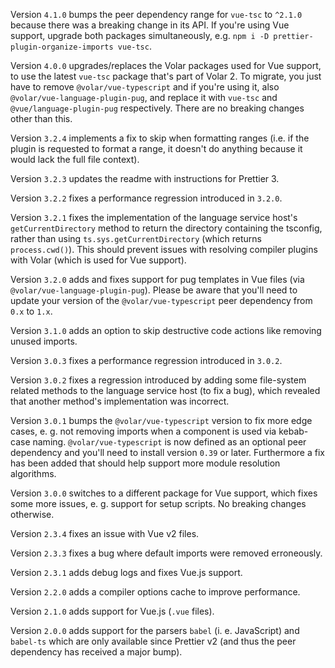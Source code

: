 Version `4.1.0` bumps the peer dependency range for `vue-tsc` to `^2.1.0` because there was a breaking change in its API. If you're using Vue support, upgrade both packages simultaneously, e.g. `npm i -D prettier-plugin-organize-imports vue-tsc`.

Version `4.0.0` upgrades/replaces the Volar packages used for Vue support, to use the latest `vue-tsc` package that's part of Volar 2. To migrate, you just have to remove `@volar/vue-typescript` and if you're using it, also `@volar/vue-language-plugin-pug`, and replace it with `vue-tsc` and `@vue/language-plugin-pug` respectively. There are no breaking changes other than this.

Version `3.2.4` implements a fix to skip when formatting ranges (i.e. if the plugin is requested to format a range, it doesn't do anything because it would lack the full file context).

Version `3.2.3` updates the readme with instructions for Prettier 3.

Version `3.2.2` fixes a performance regression introduced in `3.2.0`.

Version `3.2.1` fixes the implementation of the language service host's `getCurrentDirectory` method to return the directory containing the tsconfig, rather than using `ts.sys.getCurrentDirectory` (which returns `process.cwd()`). This should prevent issues with resolving compiler plugins with Volar (which is used for Vue support).

Version `3.2.0` adds and fixes support for pug templates in Vue files (via `@volar/vue-language-plugin-pug`). Please be aware that you'll need to update your version of the `@volar/vue-typescript` peer dependency from `0.x` to `1.x`.

Version `3.1.0` adds an option to skip destructive code actions like removing unused imports.

Version `3.0.3` fixes a performance regression introduced in `3.0.2`.

Version `3.0.2` fixes a regression introduced by adding some file-system related methods to the language service host (to fix a bug), which revealed that another method's implementation was incorrect.

Version `3.0.1` bumps the `@volar/vue-typescript` version to fix more edge cases, e. g. not removing imports when a component is used via kebab-case naming. `@volar/vue-typescript` is now defined as an optional peer dependency and you'll need to install version `0.39` or later. Furthermore a fix has been added that should help support more module resolution algorithms.

Version `3.0.0` switches to a different package for Vue support, which fixes some more issues, e. g. support for setup scripts. No breaking changes otherwise.

Version `2.3.4` fixes an issue with Vue v2 files.

Version `2.3.3` fixes a bug where default imports were removed erroneously.

Version `2.3.1` adds debug logs and fixes Vue.js support.

Version `2.2.0` adds a compiler options cache to improve performance.

Version `2.1.0` adds support for Vue.js (`.vue` files).

Version `2.0.0` adds support for the parsers `babel` (i. e. JavaScript) and `babel-ts` which are only available since Prettier v2 (and thus the peer dependency has received a major bump).
